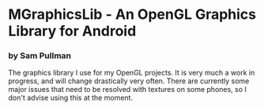 # MGraphicsLib - An OpenGL Graphics Library for Android
### by Sam Pullman

The graphics library I use for my OpenGL projects. It is very much a work in progress, and will change drastically very often. There are currently some major issues that need to be resolved with textures on some phones, so I don't advise using this at the moment.